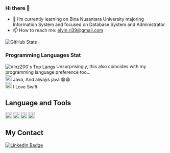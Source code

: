 ### Hi there 👋

- 🌱 I’m currently learning on Bina Nusantara University majoring Information System and focused on Database System and Administrator
- 📫 How to reach me: elvin.ri39@gmail.com


<!--
**VinzZ00/VinzZ00** is a ✨ _special_ ✨ repository because its `README.md` (this file) appears on your GitHub profile.

Here are some ideas to get you started:
- 🔭 I’m currently working on ...
- 👯 I’m looking to collaborate on ...
- 🤔 I’m looking for help with ...
- 💬 Ask me about ...
- 😄 Pronouns: ...
- ⚡ Fun fact: Like to Code in the midnight
-->

![GitHub Stats](https://github-readme-stats.vercel.app/api?username=VinzZ00&theme=radical)

### Programming Languages Stat
<img align="center" alt="VinzZ00's Top Langs" src="https://github-readme-stats.vercel.app/api/top-langs/?username=VinzZ00&layout=compact&theme=radical" />
Unsurprisingly, this also coincides with my programming language preference too...

<div>
  <code><img height="20" src="https://seeklogo.com/images/J/java-logo-7833D1D21A-seeklogo.com.png"></code>
  Java, And always java 😁😁
</div>

<div>
  <code><img height="20" src="https://seeklogo.com/images/S/swift-logo-F41F53A22D-seeklogo.com.png"></code>
  I Love Swift
</div>

## Language and Tools
<code><img height="20" src="https://seeklogo.com/images/P/python-logo-A32636CAA3-seeklogo.com.png"></code>
<code><img height="20" src="https://seeklogo.com/images/J/java-logo-7833D1D21A-seeklogo.com.png"></code>
<code><img height="20" src="https://seeklogo.com/images/J/javascript-logo-8892AEFCAC-seeklogo.com.png"></code>
<code><img height="20" src="https://seeklogo.com/images/S/swift-logo-F41F53A22D-seeklogo.com.png"></code>

## My Contact
<a href="https://www.linkedin.com/in/elvin-sestomi-989212216">
      <img src="https://img.shields.io/badge/LinkedIn-blue?style=for-the-badge&logo=linkedin&logoColor=white" alt="LinkedIn Badge"/>
    </a>
